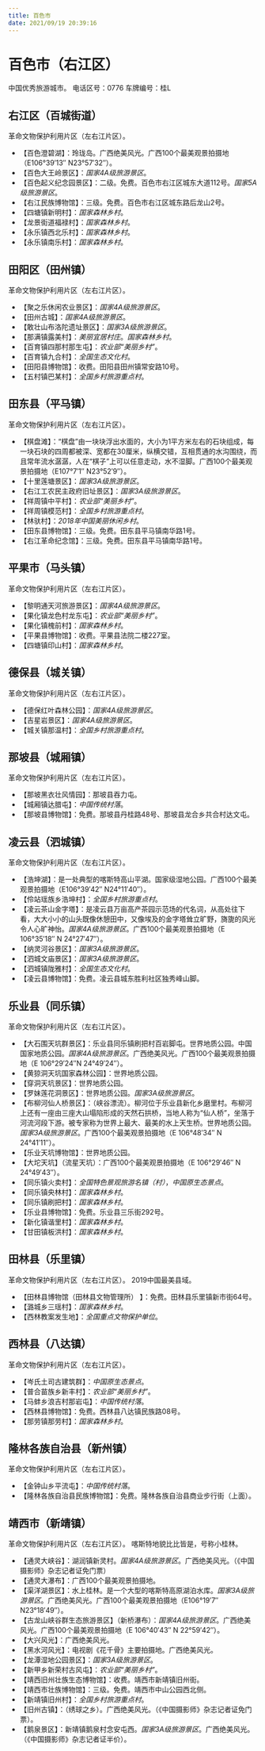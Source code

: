 ```yaml
---
title: 百色市
date: 2021/09/19 20:39:16
---
```


# 百色市（右江区）
中国优秀旅游城市。
电话区号：0776
车牌编号：桂L
## 右江区（百城街道）
革命文物保护利用片区（左右江片区）。
* 【百色澄碧湖】：玲珑岛。广西绝美风光。广西100个最美观景拍摄地（E106°39′13″ N23°57′32″）。
* 【百色大王岭景区】：*国家4A级旅游景区*。
* 【百色起义纪念园景区】：二级。免费。百色市右江区城东大道112号。*国家5A级旅游景区*。
* 【右江民族博物馆】：三级。免费。百色市右江区城东路后龙山2号。
* 【四塘镇新明村】：*国家森林乡村*。
* 【龙景街道福禄村】：*国家森林乡村*。
* 【永乐镇西北乐村】：*国家森林乡村*。
* 【永乐镇南乐村】：*国家森林乡村*。
## 田阳区（田州镇）
革命文物保护利用片区（左右江片区）。
* 【聚之乐休闲农业景区】：*国家4A级旅游景区*。
* 【田州古城】：*国家4A级旅游景区*。
* 【敢壮山布洛陀遗址景区】：*国家3A级旅游景区*。
* 【那满镇露美村】：*美丽宜居村庄*。*国家森林乡村*。
* 【百育镇四那村那生屯】：*农业部“美丽乡村”*。
* 【百育镇九合村】：*全国生态文化村*。
* 【田阳县博物馆】：收费。田阳县田州镇常安路10号。
* 【五村镇巴某村】：*全国乡村旅游重点村*。
## 田东县（平马镇）
革命文物保护利用片区（左右江片区）。
* 【棋盘滩】：“棋盘”由一块块浮出水面的，大小为1平方米左右的石块组成，每一块石块的四周都被深、宽都在30厘米，纵横交错，互相贯通的水沟围绕，而且常年流水潺潺，人在“棋子”上可以任意走动，水不湿脚。广西100个最美观景拍摄地（E107°7′1″ N23°52′9″）。
* 【十里莲塘景区】：*国家3A级旅游景区*。
* 【右江工农民主政府旧址景区】：*国家3A级旅游景区*。
* 【祥周镇中平村】：*农业部“美丽乡村”*。
* 【祥周镇模范村】：*全国乡村旅游重点村*。
* 【林驮村】：*2018年中国美丽休闲乡村*。
* 【田东县博物馆】：三级。免费。田东县平马镇南华路1号。
* 【右江革命纪念馆】：三级。免费。田东县平马镇南华路1号。
## 平果市（马头镇）
革命文物保护利用片区（左右江片区）。
* 【黎明通天河旅游景区】：*国家4A级旅游景区*。
* 【果化镇龙色村龙东屯】：*农业部“美丽乡村”*。
* 【果化镇槐前村】：*国家森林乡村*。
* 【平果县博物馆】：收费。平果县法院二楼227室。
* 【四塘镇印山村】：*国家森林乡村*。
## 德保县（城关镇）
革命文物保护利用片区（左右江片区）。
* 【德保红叶森林公园】：*国家4A级旅游景区*。
* 【吉星岩景区】：*国家4A级旅游景区*。
* 【城关镇那温村】：*全国乡村旅游重点村*。
## 那坡县（城厢镇）
革命文物保护利用片区（左右江片区）。
* 【那坡黑衣壮风情园】：那坡县吞力屯。
* 【城厢镇达腊屯】：*中国传统村落*。
* 【那坡县博物馆】：免费。那坡县丹桂路48号、那坡县龙合乡共合村达文屯。
## 凌云县（泗城镇）
革命文物保护利用片区（左右江片区）。

* 【浩坤湖】：是一处典型的喀斯特高山平湖。国家级湿地公园。广西100个最美观景拍摄地（E106°39′42″ N24°11′40″）。
* 【伶站瑶族乡浩坤村】：*全国乡村旅游重点村*。
* 【凌云茶山金字塔】：是凌云县万亩高产茶园示范场的代名词，从高处往下看，大大小小的山头既像休憩田中，又像埃及的金字塔耸立旷野，旖旎的风光令人心旷神怡。*国家4A级旅游景区*。广西100个最美观景拍摄地（E 106°35′18″ N 24°27′47″）。
* 【纳灵河谷景区】：*国家3A级旅游景区*。
* 【泗城文庙景区】：*国家3A级旅游景区*。
* 【泗城镇陇雅村】：*全国生态文化村*。
* 【凌云县博物馆】：免费。凌云县城东胜利社区独秀峰山脚。
## 乐业县（同乐镇）
革命文物保护利用片区（左右江片区）。
* 【大石围天坑群景区】：乐业县同乐镇刷把村百岩脚屯。世界地质公园。中国国家地质公园。*国家4A级旅游景区*。广西绝美风光。广西100个最美观景拍摄地（E 106°29′24″N 24°49′24″）。
* 【黄猄洞天坑国家森林公园】：世界地质公园。
* 【穿洞天坑景区】：世界地质公园。
* 【罗妹莲花洞景区】：世界地质公园。*国家3A级旅游景区*。
* 【布柳河仙人桥景区】：（峡谷漂流）。柳河位于乐业县新化乡磨里村。布柳河上还有一座由三座大山塌陷形成的天然石拱桥，当地人称为“仙人桥”，坐落于河流河段下游。被专家称为世界上最大、最美的水上天生桥。世界地质公园。*国家3A级旅游景区*。广西100个最美观景拍摄地（E 106°48′34″ N 24°41′11″）。
* 【乐业天坑博物馆】：世界地质公园。
* 【大坨天坑】（流星天坑）：广西100个最美观景拍摄地（E 106°29′46″ N 24°49′43″）。
* 【同乐镇火卖村】：*全国特色景观旅游名镇（村）*，*中国原生态景点*。
* 【同乐镇央林村】：*国家森林乡村*。
* 【同乐镇刷把村】：*国家森林乡村*。
* 【乐业县博物馆】：免费。乐业县三乐街292号。
* 【新化镇谐里村】：*国家森林乡村*。
* 【甘田镇板洪村】：*国家森林乡村*。
## 田林县（乐里镇）
革命文物保护利用片区（左右江片区）。
2019中国最美县域。
* 【田林县博物馆（田林县文物管理所） 】：免费。田林县乐里镇新市街64号。
* 【潞城乡三瑶村】：*国家森林乡村*。
* 【西林教案发生地】：*全国重点文物保护单位*。
## 西林县（八达镇）
革命文物保护利用片区（左右江片区）。
* 【岑氏土司古建筑群】：*中国原生态景点*。
* 【普合苗族乡新丰村】：*农业部“美丽乡村”*。
* 【马蚌乡浪吉村那岩屯】：*中国传统村落*。
* 【西林县博物馆】：免费。西林县八达镇民族路08号。
* 【那劳镇那劳村】：*国家森林乡村*。
## 隆林各族自治县（新州镇）
革命文物保护利用片区（左右江片区）。
* 【金钟山乡平流屯】：*中国传统村落*。
* 【隆林各族自治县民族博物馆】：免费。隆林各族自治县商业步行街（上面）。
## 靖西市（新靖镇）
革命文物保护利用片区（左右江片区）。
喀斯特地貌比比皆是，号称小桂林。
* 【通灵大峡谷】：湖润镇新灵村。*国家4A级旅游景区*。广西绝美风光。（《中国摄影师》杂志记者证免门票）
* 【通灵大瀑布】：广西100个最美观景拍摄地。
* 【渠洋湖景区】：水上桂林。是一个大型的喀斯特高原湖泊水库。*国家3A级旅游景区*。广西绝美风光。广西100个最美观景拍摄地（E106°19′7″ N23°18′49″）。
* 【古龙山峡谷群生态旅游景区】（新桥瀑布）：*国家4A级旅游景区*。广西绝美风光。广西100个最美观景拍摄地（E 106°40′43″ N 22°59′42″）。
* 【大兴风光】：广西绝美风光。
* 【黑水河风光】：电视剧《花千骨》主要拍摄地。广西绝美风光。
* 【龙潭湿地公园景区】：*国家3A级旅游景区*。
* 【新甲乡新荣村古风屯】：*农业部“美丽乡村”*。
* 【靖西旧州壮族生态博物馆】：收费。靖西市新靖镇旧州街。
* 【靖西市壮族博物馆】：三级。免费。靖西市中山公园西北侧。
* 【新靖镇旧州村】：*全国乡村旅游重点村*。
* 【旧州古镇】：（绣球之乡）。广西绝美风光。（《中国摄影师》杂志记者证免门票）。
* 【鹅泉景区】：新靖镇鹅泉村念安屯西。*国家3A级旅游景区*。广西绝美风光。（《中国摄影师》杂志记者证半价）。
